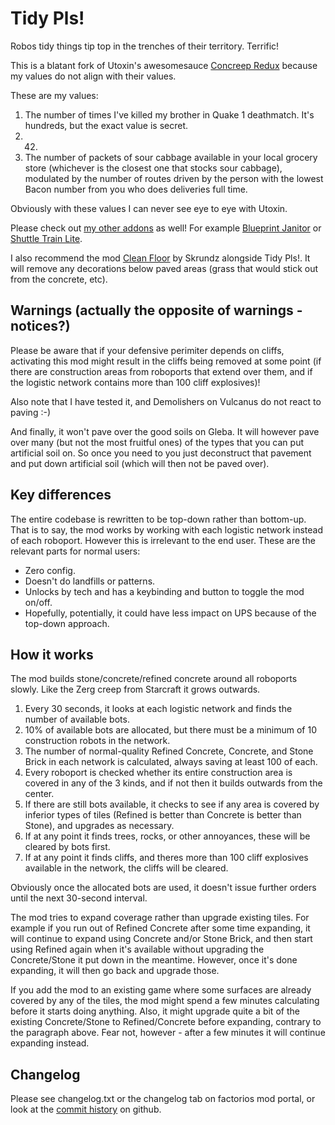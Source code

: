 # Tidy Pls!

Robos tidy things tip top in the trenches of their territory. Terrific!

This is a blatant fork of Utoxin's awesomesauce [Concreep Redux](https://github.com/utoxin/concreep-redux) because my values do not align with their values.

These are my values:

1. The number of times I've killed my brother in Quake 1 deathmatch. It's hundreds, but the exact value is secret.
2.  42.
3. The number of packets of sour cabbage available in your local grocery store (whichever is the closest one that stocks sour cabbage), modulated by the number of routes driven by the person with the lowest Bacon number from you who does deliveries full time.

Obviously with these values I can never see eye to eye with Utoxin.

Please check out [my other addons](https://mods.factorio.com/user/folk) as well! For example [Blueprint Janitor](https://mods.factorio.com/mods/folk/folk-janitor) or [Shuttle Train Lite](https://mods.factorio.com/mod/folk-shuttle).

I also recommend the mod [Clean Floor](https://mods.factorio.com/mod/CleanFloor) by Skrundz alongside Tidy Pls!. It will remove any decorations below paved areas (grass that would stick out from the concrete, etc).

## Warnings (actually the opposite of warnings - notices?)

Please be aware that if your defensive perimiter depends on cliffs, activating this mod might result in the cliffs being removed at some point (if there are construction areas from roboports that extend over them, and if the logistic network contains more than 100 cliff explosives)!

Also note that I have tested it, and Demolishers on Vulcanus do not react to paving :-)

And finally, it won't pave over the good soils on Gleba. It will however pave over many (but not the most fruitful ones) of the types that you can put artificial soil on. So once you need to you just deconstruct that pavement and put down artificial soil (which will then not be paved over).

## Key differences

The entire codebase is rewritten to be top-down rather than bottom-up. That is to say, the mod works by working with each logistic network instead of each roboport. However this is irrelevant to the end user. These are the relevant parts for normal users:

-   Zero config.
-   Doesn't do landfills or patterns.
-   Unlocks by tech and has a keybinding and button to toggle the mod on/off.
-   Hopefully, potentially, it could have less impact on UPS because of the top-down approach.

## How it works

The mod builds stone/concrete/refined concrete around all roboports slowly. Like the Zerg creep from Starcraft it grows outwards.

1. Every 30 seconds, it looks at each logistic network and finds the number of available bots.
2. 10% of available bots are allocated, but there must be a minimum of 10 construction robots in the network.
3. The number of normal-quality Refined Concrete, Concrete, and Stone Brick in each network is calculated, always saving at least 100 of each.
4. Every roboport is checked whether its entire construction area is covered in any of the 3 kinds, and if not then it builds outwards from the center.
5. If there are still bots available, it checks to see if any area is covered by inferior types of tiles (Refined is better than Concrete is better than Stone), and upgrades as necessary.
6. If at any point it finds trees, rocks, or other annoyances, these will be cleared by bots first.
7. If at any point it finds cliffs, and theres more than 100 cliff explosives available in the network, the cliffs will be cleared.

Obviously once the allocated bots are used, it doesn't issue further orders until the next 30-second interval.

The mod tries to expand coverage rather than upgrade existing tiles. For example if you run out of Refined Concrete after some time expanding, it will continue to expand using Concrete and/or Stone Brick, and then start using Refined again when it's available without upgrading the Concrete/Stone it put down in the meantime. However, once it's done expanding, it will then go back and upgrade those.

If you add the mod to an existing game where some surfaces are already covered by any of the tiles, the mod might spend a few minutes calculating before it starts doing anything. Also, it might upgrade quite a bit of the existing Concrete/Stone to Refined/Concrete before expanding, contrary to the paragraph above. Fear not, however - after a few minutes it will continue expanding instead.

## Changelog

Please see changelog.txt or the changelog tab on factorios mod portal, or look at the [commit history](https://github.com/folknor/factorio-tidypls/commits/main/) on github.

